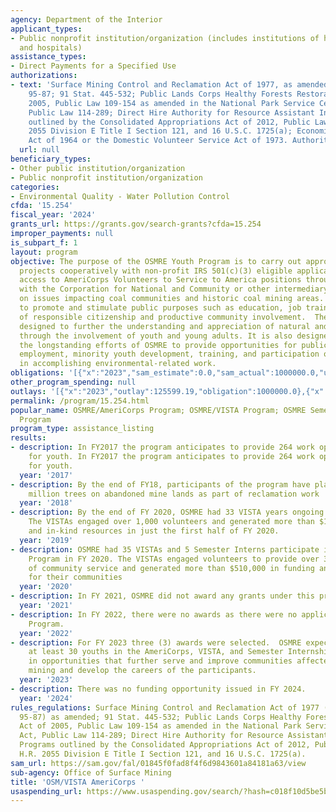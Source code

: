 ```yaml
---
agency: Department of the Interior
applicant_types:
- Public nonprofit institution/organization (includes institutions of higher education
  and hospitals)
assistance_types:
- Direct Payments for a Specified Use
authorizations:
- text: 'Surface Mining Control and Reclamation Act of 1977, as amended; Public Law
    95-87; 91 Stat. 445-532; Public Lands Corps Healthy Forests Restoration Act of
    2005, Public Law 109-154 as amended in the National Park Service Centennial Act,
    Public Law 114-289; Direct Hire Authority for Resource Assistant Internship Programs
    outlined by the Consolidated Appropriations Act of 2012, Public Law 112-74, H.R.
    2055 Division E Title I Section 121, and 16 U.S.C. 1725(a); Economic Opportunity
    Act of 1964 or the Domestic Volunteer Service Act of 1973. Authority: 5 CFR 315.605.'
  url: null
beneficiary_types:
- Other public institution/organization
- Public nonprofit institution/organization
categories:
- Environmental Quality - Water Pollution Control
cfda: '15.254'
fiscal_year: '2024'
grants_url: https://grants.gov/search-grants?cfda=15.254
improper_payments: null
is_subpart_f: 1
layout: program
objective: The purpose of the OSMRE Youth Program is to carry out appropriate environmental
  projects cooperatively with non-profit IRS 501(c)(3) eligible applicants that have
  access to AmeriCorps Volunteers to Service to America positions through partnership
  with the Corporation for National and Community or other intermediary organization
  on issues impacting coal communities and historic coal mining areas. The goal is
  to promote and stimulate public purposes such as education, job training, development
  of responsible citizenship and productive community involvement.  The program is
  designed to further the understanding and appreciation of natural and cultural resources
  through the involvement of youth and young adults. It is also designed to continue
  the longstanding efforts of OSMRE to provide opportunities for public service, youth
  employment, minority youth development, training, and participation of young adults
  in accomplishing environmental-related work.
obligations: '[{"x":"2023","sam_estimate":0.0,"sam_actual":1000000.0,"usa_spending_actual":1000000.0},{"x":"2024","sam_estimate":0.0,"sam_actual":0.0,"usa_spending_actual":-80093.48},{"x":"2025","sam_estimate":0.0,"sam_actual":0.0,"usa_spending_actual":0.0}]'
other_program_spending: null
outlays: '[{"x":"2023","outlay":125599.19,"obligation":1000000.0},{"x":"2024","outlay":0.0,"obligation":0.0},{"x":"2025","outlay":0.0,"obligation":0.0}]'
permalink: /program/15.254.html
popular_name: OSMRE/AmeriCorps Program; OSMRE/VISTA Program; OSMRE Semester Internship
  Program
program_type: assistance_listing
results:
- description: In FY2017 the program anticipates to provide 264 work opportunities
    for youth. In FY2017 the program anticipates to provide 264 work opportunities
    for youth.
  year: '2017'
- description: By the end of FY18, participants of the program have planted over 1
    million trees on abandoned mine lands as part of reclamation work
  year: '2018'
- description: By the end of FY 2020, OSMRE had 33 VISTA years ongoing or completed.
    The VISTAs engaged over 1,000 volunteers and generated more than $125,000 in funding
    and in-kind resources in just the first half of FY 2020.
  year: '2019'
- description: OSMRE had 35 VISTAs and 5 Semester Interns participate in the Youth
    Program in FY 2020. The VISTAs engaged volunteers to provide over 3,000 hours
    of community service and generated more than $510,000 in funding and in-kind resources
    for their communities
  year: '2020'
- description: In FY 2021, OSMRE did not award any grants under this program.
  year: '2021'
- description: In FY 2022, there were no awards as there were no applications to the
    Program.
  year: '2022'
- description: For FY 2023 three (3) awards were selected.  OSMRE expects to engage
    at least 30 youths in the AmeriCorps, VISTA, and Semester Internship programs
    in opportunities that further serve and improve communities affected by legacy
    mining and develop the careers of the participants.
  year: '2023'
- description: There was no funding opportunity issued in FY 2024.
  year: '2024'
rules_regulations: Surface Mining Control and Reclamation Act of 1977 (Public Law
  95-87) as amended; 91 Stat. 445-532; Public Lands Corps Healthy Forests Restoration
  Act of 2005, Public Law 109-154 as amended in the National Park Service Centennial
  Act, Public Law 114-289; Direct Hire Authority for Resource Assistant Internship
  Programs outlined by the Consolidated Appropriations Act of 2012, Public Law 112-74,
  H.R. 2055 Division E Title I Section 121, and 16 U.S.C. 1725(a).
sam_url: https://sam.gov/fal/01845f0fad8f4f6d9843601a84181a63/view
sub-agency: Office of Surface Mining
title: 'OSM/VISTA AmeriCorps '
usaspending_url: https://www.usaspending.gov/search/?hash=c018f10d5be5bbba9a44ffb5cfd22892
---
```


